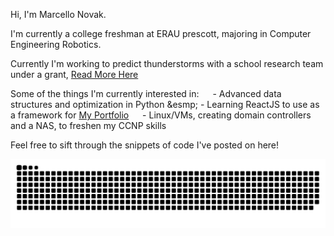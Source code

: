 Hi, I'm Marcello Novak.

I'm currently a college freshman at ERAU prescott, majoring in Computer Engineering Robotics.

Currently I'm working to predict thunderstorms with a school research team under a grant, [Read More Here](https://news.erau.edu/headlines/embry-riddle-researchers-use-machine-learning-to-tackle-monsoon-season)

Some of the things I'm currently interested in:
&emsp; - Advanced data structures and optimization in Python
&esmp; - Learning ReactJS to use as a framework for [My Portfolio](https://marcellonovak.com)
&emsp; - Linux/VMs, creating domain controllers and a NAS, to freshen my CCNP skills

Feel free to sift through the snippets of code I've posted on here!

<picture>
  <source media="(prefers-color-scheme: dark)" srcset="https://raw.githubusercontent.com/marcellonovak/marcellonovak/output/github-contribution-grid-snake-dark.svg">
  <source media="(prefers-color-scheme: light)" srcset="https://raw.githubusercontent.com/marcellonovak/marcellonovak/output/github-contribution-grid-snake.svg">
  <img alt="github contribution grid snake animation" src="https://raw.githubusercontent.com/marcellonovak/marcellonovak/output/github-contribution-grid-snake.svg">
</picture>
